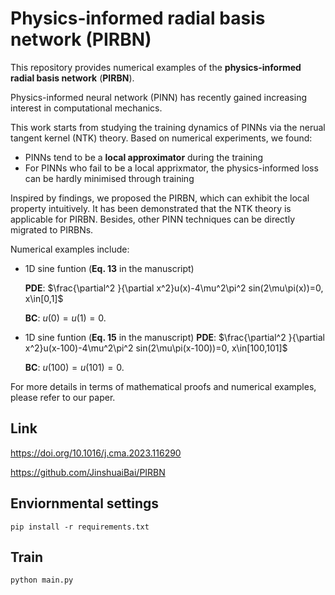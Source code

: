 # Physics-informed radial basis network (PIRBN)

This repository provides numerical examples of the **physics-informed radial basis network** (**PIRBN**).

Physics-informed neural network (PINN) has recently gained increasing interest in computational  mechanics.

This work starts from studying the training dynamics of PINNs via the nerual tangent kernel (NTK) theory. Based on numerical experiments, we found:

- PINNs tend to be a **local approximator** during the training
- For PINNs who fail to be a local apprixmator, the physics-informed loss can be hardly minimised through training

Inspired by findings, we proposed the PIRBN, which can exhibit the local property intuitively. It has been demonstrated that the NTK theory is applicable for PIRBN. Besides, other PINN techniques can be directly migrated to PIRBNs.

Numerical examples include:

 - 1D sine funtion (**Eq. 13** in the manuscript)

      **PDE**: $\frac{\partial^2 }{\partial x^2}u(x)-4\mu^2\pi^2 sin(2\mu\pi(x))=0, x\in[0,1]$

      **BC**:  $u(0)=u(1)=0.$

 - 1D sine funtion (**Eq. 15** in the manuscript)
      **PDE**: $\frac{\partial^2 }{\partial x^2}u(x-100)-4\mu^2\pi^2 sin(2\mu\pi(x-100))=0, x\in[100,101]$

      **BC**:  $u(100)=u(101)=0.$

For more details in terms of mathematical proofs and numerical examples, please refer to our paper.

## Link

<https://doi.org/10.1016/j.cma.2023.116290>

<https://github.com/JinshuaiBai/PIRBN>

## Enviornmental settings

``` shell
pip install -r requirements.txt
```

## Train

``` python
python main.py
```
